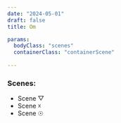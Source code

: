 ```yaml
---
date: "2024-05-01"
draft: false
title: Om

params:
  bodyClass: "scenes"
  containerClass: "containerScene"
  
---
```


### Scenes:

- Scene &#9661;
- Scene &#9747;
- Scene &#9737;

